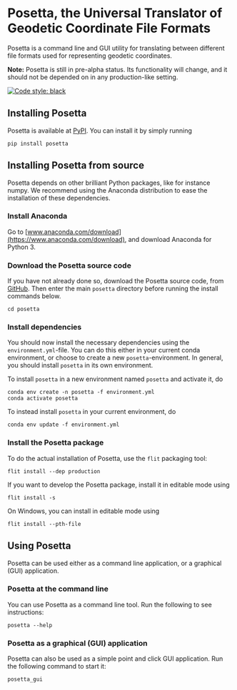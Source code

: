 # Posetta, the Universal Translator of Geodetic Coordinate File Formats

Posetta is a command line and GUI utility for translating between different
file formats used for representing geodetic coordinates.

**Note:** Posetta is still in pre-alpha status. Its functionality will change,
  and it should not be depended on in any production-like setting.

[![Code style: black](https://img.shields.io/badge/code%20style-black-000000.svg)](https://github.com/ambv/black)


## Installing Posetta

Posetta is available at [PyPI](https://pypi.org/project/posetta/). You can
install it by simply running

    pip install posetta


## Installing Posetta from source

Posetta depends on other brilliant Python packages, like for instance numpy. We
recommend using the Anaconda distribution to ease the installation of these
dependencies.

### Install Anaconda

Go to [www.anaconda.com/download](https://www.anaconda.com/download), and
download Anaconda for Python 3.


### Download the Posetta source code

If you have not already done so, download the Posetta source code, from
[GitHub](https://github.com/NordicGeodesy/posetta). Then enter the main
`posetta` directory before running the install commands below.

    cd posetta


### Install dependencies

You should now install the necessary dependencies using the
`environment.yml`-file. You can do this either in your current conda
environment, or choose to create a new `posetta`-environment. In general, you
should install `posetta` in its own environment.

To install `posetta` in a new environment named `posetta` and activate it, do

    conda env create -n posetta -f environment.yml
    conda activate posetta

To instead install `posetta` in your current environment, do

    conda env update -f environment.yml


### Install the Posetta package

To do the actual installation of Posetta, use the `flit` packaging tool:

    flit install --dep production

If you want to develop the Posetta package, install it in editable mode using

    flit install -s

On Windows, you can install in editable mode using

    flit install --pth-file


## Using Posetta

Posetta can be used either as a command line application, or a graphical (GUI)
application.


### Posetta at the command line

You can use Posetta as a command line tool. Run the following to see instructions:

    posetta --help


### Posetta as a graphical (GUI) application

Posetta can also be used as a simple point and click GUI application. Run the
following command to start it:

    posetta_gui


